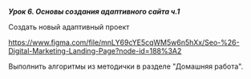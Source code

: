 ***Урок 6. Основы создания адаптивного сайта ч.1***

Создать новый адаптивный проект

https://www.figma.com/file/mnLY69cYE5cqWM5w6n5hXx/Seo-%26-Digital-Marketing-Landing-Page?node-id=188%3A2

Выполнить алгоритмы из методички в разделе "Домашняя работа".
